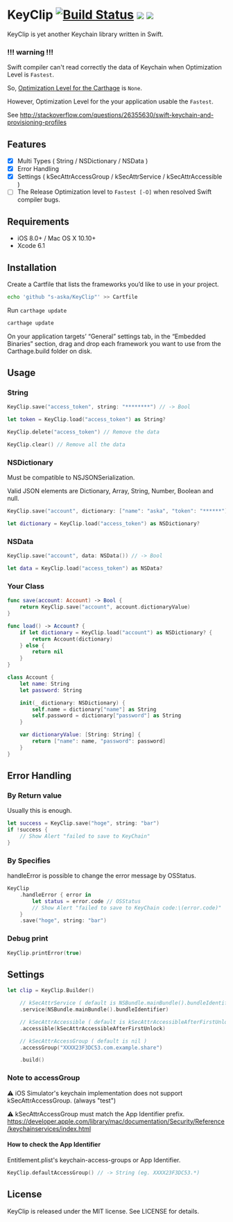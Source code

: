 # KeyClip [![Build Status](https://travis-ci.org/s-aska/KeyClip.svg)](https://travis-ci.org/s-aska/KeyClip) [![](http://img.shields.io/badge/iOS-8.0%2B-brightgreen.svg?style=flat)]() [![](http://img.shields.io/badge/OS%20X-10.10%2B-brightgreen.svg?style=flat)]()

KeyClip is yet another Keychain library written in Swift.

### !!! warning !!!

Swift compiler can't read correctly the data of Keychain when Optimization Level is `Fastest`.

So, [Optimization Level for the Carthage](https://github.com/s-aska/KeyClip/blob/master/KeyClip.xcodeproj/project.pbxproj#L351) is `None`.

However, Optimization Level for the your application usable the `Fastest`.

See http://stackoverflow.com/questions/26355630/swift-keychain-and-provisioning-profiles

## Features

- [x] Multi Types ( String / NSDictionary / NSData )
- [x] Error Handling
- [x] Settings ( kSecAttrAccessGroup / kSecAttrService / kSecAttrAccessible )
- [ ] The Release Optimization level to `Fastest [-O]` when resolved Swift compiler bugs.

## Requirements

- iOS 8.0+ / Mac OS X 10.10+
- Xcode 6.1


## Installation

Create a Cartfile that lists the frameworks you’d like to use in your project.

```bash
echo 'github "s-aska/KeyClip"' >> Cartfile
```

Run `carthage update`

```bash
carthage update
```

On your application targets’ “General” settings tab, in the “Embedded Binaries” section, drag and drop each framework you want to use from the Carthage.build folder on disk.


## Usage

### String

```swift
KeyClip.save("access_token", string: "********") // -> Bool

let token = KeyClip.load("access_token") as String?

KeyClip.delete("access_token") // Remove the data

KeyClip.clear() // Remove all the data
```

### NSDictionary

Must be compatible to NSJSONSerialization.

Valid JSON elements are Dictionary, Array, String, Number, Boolean and null.

```swift
KeyClip.save("account", dictionary: ["name": "aska", "token": "******"]) // -> Bool

let dictionary = KeyClip.load("access_token") as NSDictionary?
```

### NSData

```swift
KeyClip.save("account", data: NSData()) // -> Bool

let data = KeyClip.load("access_token") as NSData?
```

### Your Class

```swift
func save(account: Account) -> Bool {
    return KeyClip.save("account", account.dictionaryValue)
}

func load() -> Account? {
    if let dictionary = KeyClip.load("account") as NSDictionary? {
        return Account(dictionary)
    } else {
        return nil
    }
}

class Account {
    let name: String
    let password: String

    init(_ dictionary: NSDictionary) {
        self.name = dictionary["name"] as String
        self.password = dictionary["password"] as String
    }

    var dictionaryValue: [String: String] {
        return ["name": name, "password": password]
    }
}
```

## Error Handling

### By Return value

Usually this is enough.

```swift
let success = KeyClip.save("hoge", string: "bar")
if !success {
    // Show Alert "failed to save to KeyChain"
}
```

### By Specifies

handleError is possible to change the error message by OSStatus.

```swift
KeyClip
    .handleError { error in
        let status = error.code // OSStatus
        // Show Alert "failed to save to KeyChain code:\(error.code)"
    }
    .save("hoge", string: "bar")
```

### Debug print

```swift
KeyClip.printError(true)
```


## Settings

```swift
let clip = KeyClip.Builder()

    // kSecAttrService ( default is NSBundle.mainBundle().bundleIdentifier )
    .service(NSBundle.mainBundle().bundleIdentifier)

    // kSecAttrAccessible ( default is kSecAttrAccessibleAfterFirstUnlock )
    .accessible(kSecAttrAccessibleAfterFirstUnlock)

    // kSecAttrAccessGroup ( default is nil )
    .accessGroup("XXXX23F3DC53.com.example.share")

    .build()
```

### Note to accessGroup

:warning: iOS Simulator's keychain implementation does not support kSecAttrAccessGroup. (always "test")

:warning: kSecAttrAccessGroup must match the App Identifier prefix. https://developer.apple.com/library/mac/documentation/Security/Reference/keychainservices/index.html

#### How to check the App Identifier

Entitlement.plist's keychain-access-groups or App Identifier.

```swift
KeyClip.defaultAccessGroup() // -> String (eg. XXXX23F3DC53.*)
```


## License

KeyClip is released under the MIT license. See LICENSE for details.
